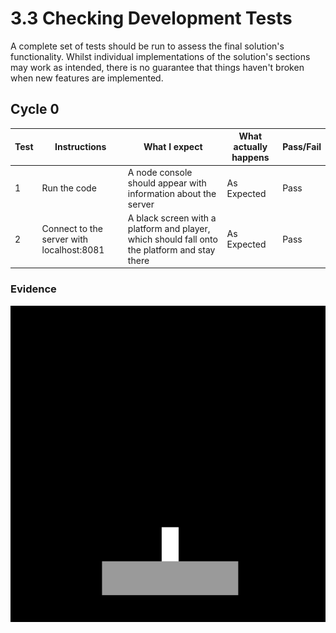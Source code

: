 # 3.3 Checking Development Tests

A complete set of tests should be run to assess the final solution's functionality. Whilst individual implementations of the solution's sections may work as intended, there is no guarantee that things haven't broken when new features are implemented.

## Cycle 0

| Test | Instructions                              | What I expect                                                                                 | What actually happens | Pass/Fail |
| ---- | ----------------------------------------- | --------------------------------------------------------------------------------------------- | --------------------- | --------- |
| 1    | Run the code                              | A node console should appear with information about the server                                | As Expected           | Pass      |
| 2    | Connect to the server with localhost:8081 | A black screen with a platform and player, which should fall onto the platform and stay there | As Expected           | Pass      |

### Evidence

![](<../.gitbook/assets/image (3) (1) (1).png>)
